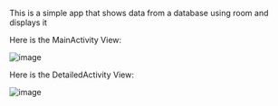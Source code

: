  This is a simple app that shows data from a database using room and displays it 

Here is the MainActivity View:
<br />

![image](https://github.com/YassineRaboudi007/TP4/assets/93160741/ee394122-b497-4ec8-b18f-1998dd6fda02)

Here is the DetailedActivity View:
<br />


![image](https://github.com/YassineRaboudi007/TP4/assets/93160741/fa3c3021-c5d7-47fe-8391-2c7e076a01a6)

